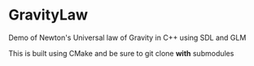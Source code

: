 # GravityLaw
Demo of Newton's Universal law of Gravity in C++ using SDL and GLM

This is built using CMake and be sure to git clone **with** submodules
